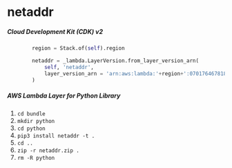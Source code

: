 # netaddr

##### Cloud Development Kit (CDK) v2

```python
        region = Stack.of(self).region

        netaddr = _lambda.LayerVersion.from_layer_version_arn(
            self, 'netaddr',
            layer_version_arn = 'arn:aws:lambda:'+region+':070176467818:layer:netaddr:3'
        )
```

##### AWS Lambda Layer for Python Library

 1. ```cd bundle```
 2. ```mkdir python```
 3. ```cd python```
 4. ```pip3 install netaddr -t .```
 5. ```cd ..```
 6. ```zip -r netaddr.zip .```
 7. ```rm -R python```
